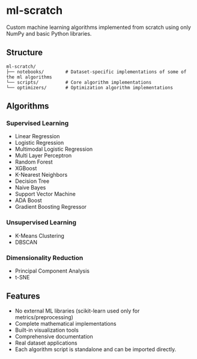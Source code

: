 # ml-scratch

Custom machine learning algorithms implemented from scratch using only NumPy and basic Python libraries.

## Structure

```
ml-scratch/
├── notebooks/        # Dataset-specific implementations of some of the ml algorithms
└── scripts/          # Core algorithm implementations
└── optimizers/       # Optimization algorithm implementations
```

## Algorithms

### Supervised Learning
- Linear Regression
- Logistic Regression  
- Multimodal Logistic Regression
- Multi Layer Perceptron
- Random Forest
- XGBoost
- K-Nearest Neighbors
- Decision Tree
- Naive Bayes
- Support Vector Machine
- ADA Boost
- Gradient Boosting Regressor

### Unsupervised Learning
- K-Means Clustering
- DBSCAN

### Dimensionality Reduction
- Principal Component Analysis
- t-SNE

## Features

- No external ML libraries (scikit-learn used only for metrics/preprocessing)
- Complete mathematical implementations
- Built-in visualization tools
- Comprehensive documentation
- Real dataset applications
- Each algorithm script is standalone and can be imported directly.